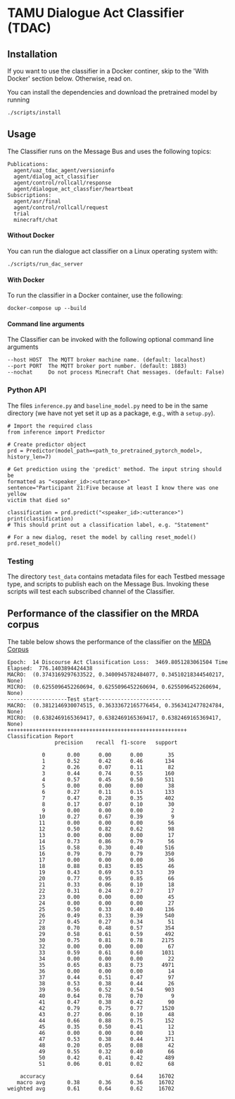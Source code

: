 TAMU Dialogue Act Classifier  (TDAC)
============================


Installation
------------

If you want to use the classifier in a Docker continer, skip to the
'With Docker' section below. Otherwise, read on.

You can install the dependencies and download the pretrained model by running

    ./scripts/install

Usage
-----

The Classifier runs on the Message Bus and uses the following topics:

```
Publications:
  agent/uaz_tdac_agent/versioninfo
  agent/dialog_act_classifier
  agent/control/rollcall/response
  agent/dialogue_act_classfier/heartbeat
Subscriptions:
  agent/asr/final
  agent/control/rollcall/request
  trial
  minecraft/chat
```


#### Without Docker

You can run the dialogue act classifier on a Linux operating system with:

    ./scripts/run_dac_server


#### With Docker

To run the classifier in a Docker container, use the following:

    docker-compose up --build
    

#### Command line arguments
The Classifier can be invoked with the following optional command line arguments
```
--host HOST  The MQTT broker machine name. (default: localhost)
--port PORT  The MQTT broker port number. (default: 1883)
--nochat     Do not process Minecraft Chat messages. (default: False)
```

### Python API

The files `inference.py` and `baseline_model.py` need to be in the same
directory (we have not yet set it up as a package, e.g., with a `setup.py`).

````
# Import the required class
from inference import Predictor

# Create predictor object
prd = Predictor(model_path=<path_to_pretrained_pytorch_model>, history_len=7)

# Get prediction using the 'predict' method. The input string should be
formatted as "<speaker_id>:<utterance>"
sentence="Participant 21:Five because at least I know there was one yellow
victim that died so"

classification = prd.predict("<speaker_id>:<utterance>")
print(classification)
# This should print out a classification label, e.g. "Statement"

# For a new dialog, reset the model by calling reset_model()
prd.reset_model()
````

### Testing

The directory `test_data` contains metadata files for each Testbed message type, and scripts to publish each on the Message Bus.  Invoking these scripts will test each subscribed channel of the Classifier.


Performance of the classifier on the MRDA corpus
------------------------------------------------

The table below shows the performance of the classifier on the 
[MRDA Corpus](https://aclanthology.org/W04-2319.pdf)

```
Epoch:  14 Discourse Act Classification Loss:  3469.8051283061504 Time Elapsed:  776.1403894424438
MACRO:  (0.3743169297633522, 0.3400945782484077, 0.34510218344540217, None)
MICRO:  (0.6255096452260694, 0.6255096452260694, 0.6255096452260694, None)
-------------------Test start-----------------------
MACRO:  (0.3812146930074515, 0.36333672165776454, 0.3563412477824784, None)
MICRO:  (0.6382469165369417, 0.6382469165369417, 0.6382469165369417, None)
+++++++++++++++++++++++++++++++++++++++++++++++++++++++++
Classification Report
               precision    recall  f1-score   support

           0       0.00      0.00      0.00        35
           1       0.52      0.42      0.46       134
           2       0.26      0.07      0.11        82
           3       0.44      0.74      0.55       160
           4       0.57      0.45      0.50       531
           5       0.00      0.00      0.00        38
           6       0.27      0.11      0.15       133
           7       0.47      0.28      0.35       402
           8       0.17      0.07      0.10        30
           9       0.00      0.00      0.00         2
          10       0.27      0.67      0.39         9
          11       0.00      0.00      0.00        56
          12       0.50      0.82      0.62        98
          13       0.00      0.00      0.00        17
          14       0.73      0.86      0.79        56
          15       0.58      0.30      0.40       516
          16       0.79      0.79      0.79       350
          17       0.00      0.00      0.00        36
          18       0.88      0.83      0.85        46
          19       0.43      0.69      0.53        39
          20       0.77      0.95      0.85        66
          21       0.33      0.06      0.10        18
          22       0.31      0.24      0.27        17
          23       0.00      0.00      0.00        45
          24       0.00      0.00      0.00        27
          25       0.50      0.33      0.40       136
          26       0.49      0.33      0.39       540
          27       0.45      0.27      0.34        51
          28       0.70      0.48      0.57       354
          29       0.58      0.61      0.59       492
          30       0.75      0.81      0.78      2175
          32       0.00      0.00      0.00        67
          33       0.59      0.61      0.60      1031
          34       0.00      0.00      0.00        22
          35       0.65      0.83      0.73      4971
          36       0.00      0.00      0.00        14
          37       0.44      0.51      0.47        97
          38       0.53      0.38      0.44        26
          39       0.56      0.52      0.54       903
          40       0.64      0.78      0.70         9
          41       0.47      0.38      0.42        90
          42       0.79      0.75      0.77      1520
          43       0.27      0.06      0.10        48
          44       0.66      0.88      0.75       152
          45       0.35      0.50      0.41        12
          46       0.00      0.00      0.00        13
          47       0.53      0.38      0.44       371
          48       0.20      0.05      0.08        42
          49       0.55      0.32      0.40        66
          50       0.42      0.41      0.42       489
          51       0.06      0.01      0.02        68

    accuracy                           0.64     16702
   macro avg       0.38      0.36      0.36     16702
weighted avg       0.61      0.64      0.62     16702
```
